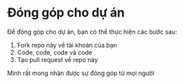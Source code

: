 # Đóng góp cho dự án

Để đóng góp cho dự án, bạn có thể thực hiện các bước sau:
1. Fork repo này về tài khoản của bạn
2. Code, code, code và code
3. Tạo pull request về repo này

Mình rất mong nhận được sự đóng góp từ mọi người
